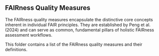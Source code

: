 
**FAIRness Quality Measures**
-------------------------------

The FAIRness quality measures encapsulate the distinctive core concepts inherent in individual FAIR principles. They are established by Peng et al. (2024) and can serve as common, fundamental pillars of holistic FAIRness assessment workflows.

This folder contains a list of the FAIRness quality measures and their definitions.


